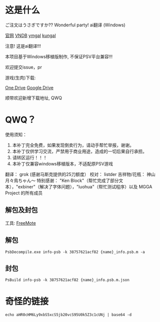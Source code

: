 # 这是什么

ご注文はうさぎですか?? Wonderful party! ai翻译 (Windows)

[官网](https://game.mages.co.jp/gochiusa) 
[VNDB](https://vndb.org/v18457) 
[ymgal](https://www.ymgal.games/ga21816) 
[kungal](https://www.kungal.com/zh-cn/galgame/1106)

注意! 这是ai翻译!!!

本项目基于Windows移植版制作, 不保证PSV平台兼容!!!

欢迎提交issue，pr

游戏(生肉)下载: 

[One Drive](https://driver.listder.xyz/?file=/galgame/生肉/Gochuumon%20wa%20Usagi%20Desu%20ka%20Wonderful%20Party!.7z)
[Google Drive](https://drive.google.com/file/d/1uZftDmstMKKSYju34tqih8U0ri2sboAc/view?usp=sharing(无汉化)/Gochuumon%20wa%20Usagi%20Desu%20ka%20Wonderful%20Party!.7z)

顺带欢迎新增下载地址, QWQ

# QWQ？

使用须知：
1. 本补丁完全免费，如果发现倒卖行为，请动手帮忙举报，谢谢。
2. 本补丁仅供学习交流，严禁用于商业用途，造成的一切后果自行承担。
3. 请转区运行！！！
4. 本补丁仅兼容windows移植版本，不适配原PSV游戏

翻译： grok (感谢马斯克提供的25刀额度）
校对： listder
吉祥物/花瓶： 神山月々鳥ちゃん～
特别感谢： "Ken Block"（帮忙完成了部分文本），"exbiner"（解决了字体问题），"luohua"（帮忙测试程序）以及 MGGA Project 的所有成员


## 解包及封包

工具: [FreeMote](https://github.com/UlyssesWu/FreeMote/)

## 解包

 ```
 PsbDecompile.exe info-psb -k 38757621acf82 {name}_info.psb.m -a
 ```

## 封包

 ```
 PsBuild info-psb -k 38757621acf82 {name}_info.psb.m.json
 ```
 
 
# 奇怪的链接
 
 ```
 echo aHR0cHM6Ly9xbS5xcS5jb20vcS95U0k5Z3c1cUNj | base64 -d
 ```